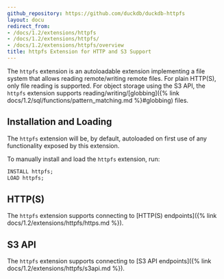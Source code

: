 ```yaml
---
github_repository: https://github.com/duckdb/duckdb-httpfs
layout: docu
redirect_from:
- /docs/1.2/extensions/httpfs
- /docs/1.2/extensions/httpfs/
- /docs/1.2/extensions/httpfs/overview
title: httpfs Extension for HTTP and S3 Support
---
```


The `httpfs` extension is an autoloadable extension implementing a file system that allows reading remote/writing remote files.
For plain HTTP(S), only file reading is supported. For object storage using the S3 API, the `httpfs` extension supports reading/writing/[globbing]({% link docs/1.2/sql/functions/pattern_matching.md %}#globbing) files.

## Installation and Loading

The `httpfs` extension will be, by default, autoloaded on first use of any functionality exposed by this extension.

To manually install and load the `httpfs` extension, run:

```sql
INSTALL httpfs;
LOAD httpfs;
```

## HTTP(S)

The `httpfs` extension supports connecting to [HTTP(S) endpoints]({% link docs/1.2/extensions/httpfs/https.md %}).

## S3 API

The `httpfs` extension supports connecting to [S3 API endpoints]({% link docs/1.2/extensions/httpfs/s3api.md %}).
